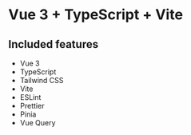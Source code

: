 # Vue 3 + TypeScript + Vite

## Included features

- Vue 3
- TypeScript
- Tailwind CSS
- Vite
- ESLint
- Prettier
- Pinia 
- Vue Query